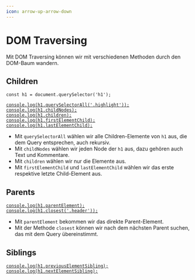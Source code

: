 ```yaml
---
icon: arrow-up-arrow-down
---
```


# DOM Traversing

Mit DOM Traversing können wir mit verschiedenen Methoden durch den DOM-Baum wandern.

## Children

<pre class="language-javascript"><code class="lang-javascript">const h1 = document.querySelector('h1');

<a data-footnote-ref href="#user-content-fn-1">console.log(h1.querySelectorAll('.highlight'));</a>
<a data-footnote-ref href="#user-content-fn-2">console.log(h1.childNodes);</a>
<a data-footnote-ref href="#user-content-fn-3">console.log(h1.children);</a>
<a data-footnote-ref href="#user-content-fn-4">console.log(h1.firstElementChild);</a>
<a data-footnote-ref href="#user-content-fn-5">console.log(h1.lastElementChild);</a>
</code></pre>

* Mit `querySelectorAll` wählen wir alle Children-Elemente von `h1` aus, die dem Query entsprechen, auch rekursiv.
* Mit `childNodes` wählen wir jeden Node der `h1` aus, dazu gehören auch Text und Kommentare.
* Mit `children` wählen wir nur die Elemente aus.
* Mit `firstElementChild` und `lastElementChild` wählen wir das erste respektive letzte Child-Element aus.

## Parents

<pre class="language-javascript"><code class="lang-javascript"><a data-footnote-ref href="#user-content-fn-6">console.log(h1.parentElement);</a>
<a data-footnote-ref href="#user-content-fn-7">console.log(h1.closest('.header'));</a>
</code></pre>

* Mit `parentElement` bekommen wir das direkte Parent-Element.
* Mit der Methode `closest` können wir nach dem nächsten Parent suchen, das mit dem Query übereinstimmt.

## Siblings

<pre class="language-javascript"><code class="lang-javascript"><a data-footnote-ref href="#user-content-fn-8">console.log(h1.previousElementSibling);</a>
<a data-footnote-ref href="#user-content-fn-9">console.log(h1.nextElementSibling);</a>
</code></pre>



[^1]: `NodeList(2) [span.highlight, span.highlight]`

[^2]: `[text, comment, text, span.highlight, text, br, text, span.highlight, text]`

[^3]: `HTMLCollection(3) [span.highlight, br, span.highlight]`

[^4]: `<span class="highlight">...</span>`

[^5]: `<span class="highlight">...</span>`

[^6]: \<div class="header\_\_title">...\</div>

[^7]: \<header class="header">...\<header>

[^8]: `null`

[^9]: \<h4>...\</h4>
